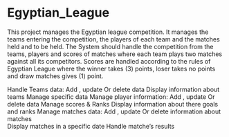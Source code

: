 # Egyptian_League
This project manages the Egyptian league competition. 
It manages the teams entering the competition, the players of each team and the matches held and to be held.
The System should handle the competition from the teams, players and scores of matches where each team plays two matches against all its competitors. Scores are handled according to the rules of Egyptian League where the winner takes (3) points, loser takes no points and draw matches gives (1) point.

Handle Teams data:
  Add , update Or delete data
  Display information about teams
  Manage specific data
Manage player information:
  Add , update Or delete data
  Manage scores & Ranks
  Display information about there goals and ranks 
Manage matches data:
  Add , update Or delete information about matches  
  Display matches in a specific date 
  Handle matche’s results 
